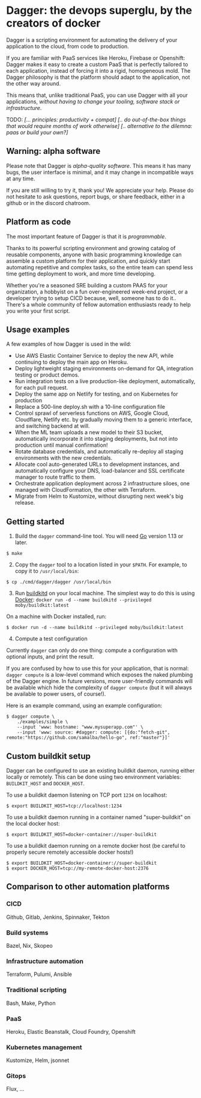 # Dagger: the devops superglu, by the creators of docker

Dagger is a scripting environment for automating the delivery of your application to the cloud,
from code to production.

If you are familiar with PaaS services like Heroku, Firebase or Openshift:
Dagger makes it easy to create a custom PaaS that is perfectly tailored to each application,
instead of forcing it into a rigid, homogeneous mold. The Dagger philosophy
is that the platform should adapt to the application, not the other way around.

This means that, unlike traditional PaaS, you can use Dagger with all your applications,
*without having to change your tooling, software stack or infrastructure*.

TODO:
*[... principles: productivity + compat]*
*[.. do out-of-the-box things that would require months of work otherwise]*
*[.. alternative to the dilemna: paas or build your own?]*

## Warning: alpha software

Please note that Dagger is *alpha-quality software*. This means it has many bugs,
the user interface is minimal, and it may change in incompatible ways at any time.

If you are still willing to try it, thank you! We appreciate your help.
Please do not hesitate to ask questions, report bugs, or share feedback,
either in a github or in the discord chatroom.


## Platform as code

The most important feature of Dagger is that it is *programmable*.

Thanks to its powerful scripting environment and growing catalog of reusable components,
anyone with basic programming knowledge can assemble a custom platform for their application,
and quickly start automating repetitive and complex tasks, so the entire team can spend
less time getting deployment to work, and more time developing.

Whether you're a seasoned SRE building a custom PAAS for your organization, a hobbyist on a fun
over-engineered week-end project, or a developer trying to setup CICD because, well, someone has to do it..
There's a whole community of fellow automation enthusiasts ready to help you write your first script.


## Usage examples

A few examples of how Dagger is used in the wild:

- Use AWS Elastic Container Service to deploy the new API, while continuing to deploy the main app on Heroku.
- Deploy lightweight staging environments on-demand for QA, integration testing or product demos.
- Run integration tests on a live production-like deployment, automatically, for each pull request.
- Deploy the same app on Netlify for testing, and on Kubernetes for production
- Replace a 500-line deploy.sh with a 10-line configuration file
- Control sprawl of serverless functions on AWS, Google Cloud, Cloudflare, Netlify etc. by gradually
    moving them to a generic interface, and switching backend at will.
- When the ML team uploads a new model to their S3 bucket, automatically incorporate it into staging
    deployments, but not into production until manual confirmation!
- Rotate database credentials, and automatically re-deploy all staging environments with the new credentials.
- Allocate cool auto-generated URLs to development instances, and automatically configure your DNS,
	load-balancer and SSL certificate manager to route traffic to them.
- Orchestrate application deployment across 2 infrastructure siloes, one managed with CloudFormation, the other with Terraform.
- Migrate from Helm to Kustomize, without disrupting next week's big release. 


## Getting started

1. Build the `dagger` command-line tool. You will need [Go](https://golang.org) version 1.13 or later.

```
$ make
```

2. Copy the `dagger` tool to a location listed in your `$PATH`. For example, to copy it to `/usr/local/bin`:

```
$ cp ./cmd/dagger/dagger /usr/local/bin
```

3. Run [buildkitd](https://github.com/moby/buildkit) on your local machine. The simplest way to do this is using [Docker](https://docker.com): `docker run -d --name buildkitd --privileged moby/buildkit:latest`

On a machine with Docker installed, run:

```
$ docker run -d --name buildkitd --privileged moby/buildkit:latest
```

4. Compute a test configuration

Currently `dagger` can only do one thing: compute a configuration with optional inputs, and print the result.

If you are confused by how to use this for your application, that is normal: `dagger compute` is a low-level command
which exposes the naked plumbing of the Dagger engine. In future versions, more user-friendly commands will be available
which hide the complexity of `dagger compute` (but it will always be available to power users, of course!).

Here is an example command, using an example configuration:

```
$ dagger compute \
	./examples/simple \
	--input 'www: hostname: "www.mysuperapp.com"' \
	--input 'www: source: #dagger: compute: [{do:"fetch-git", remote:"https://github.com/samalba/hello-go", ref:"master"}]'
```


## Custom buildkit setup

Dagger can be configured to use an existing buildkit daemon, running either locally or remotely. This can be done using two environment variables: `BUILDKIT_HOST` and `DOCKER_HOST`.

To use a buildkit daemon listening on TCP port `1234` on localhost:

```
$ export BUILDKIT_HOST=tcp://localhost:1234
```

To use a buildkit daemon running in a container named "super-buildkit" on the local docker host:

```
$ export BUILDKIT_HOST=docker-container://super-buildkit
```

To use a buildkit daemon running on a remote docker host (be careful to properly secure remotely accessible docker hosts!)

```
$ export BUILDKIT_HOST=docker-container://super-buildkit
$ export DOCKER_HOST=tcp://my-remote-docker-host:2376
```


## Comparison to other automation platforms


### CICD

Github, Gitlab, Jenkins, Spinnaker, Tekton

### Build systems

Bazel, Nix, Skopeo

### Infrastructure automation

Terraform, Pulumi, Ansible

### Traditional scripting

Bash, Make, Python

### PaaS

Heroku, Elastic Beanstalk, Cloud Foundry, Openshift

### Kubernetes management

Kustomize, Helm, jsonnet

### Gitops 

Flux, ... 


